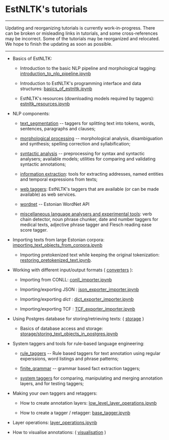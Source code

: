 # EstNLTK's tutorials 

---

Updating and reorganizing tutorials is currently work-in-progress. There can be broken or misleading links in tutorials, and some cross-references may be incorrect. Some of the tutorials may be reorganized and relocated. We hope to finish the updating as soon as possible. 

---


* Basics of EstNLTK:
    * Introduction to the basic NLP pipeline and morphological tagging:  [introduction_to_nlp_pipeline.ipynb](nlp_pipeline/introduction_to_nlp_pipeline.ipynb)

    * Introduction to EstNLTK's programming interface and data structures: [basics_of_estnltk.ipynb](basics_of_estnltk.ipynb)
     
    * EstNLTK's resources (downloading models required by taggers): [estnltk_resources.ipynb](estnltk_resources.ipynb) 

* NLP components:
    
    * [text_segmentation](nlp_pipeline/A_text_segmentation) -- taggers for splitting text into tokens, words, sentences, paragraphs and clauses;
    
    * [morphological processing](nlp_pipeline/B_morphology) -- morphological analysis, disambiguation and synthesis; spelling correction and syllabification;

    * [syntactic analysis](nlp_pipeline/C_syntax) -- preprocessing for syntax and syntactic analysers; available models; utilities for comparing and validating syntactic annotations;

    * [information extraction](nlp_pipeline/D_information_extraction): tools for extracting addresses, named entities and temporal expressions from texts;
   
    * [web taggers](taggers/web_taggers/web_taggers.ipynb): EstNLTK's taggers that are available (or can be made available) as web services.

    * [wordnet](wordnet) -- Estonian WordNet API

    * [miscellaneous language analysers and experimental tools](nlp_pipeline/E_miscellaneous): verb chain detector, noun phrase chunker, date and number taggers for medical texts,  adjective phrase tagger and Flesch reading ease score tagger.
  
* Importing texts from large Estonian corpora: [importing_text_objects_from_corpora.ipynb](corpus_processing/importing_text_objects_from_corpora.ipynb)
    
    * Importing pretokenized text while keeping the original tokenization: [restoring_pretokenized_text.ipynb](corpus_processing/restoring_pretokenized_text.ipynb).

* Working with different input/output formats ( [converters](converters) ):

    * Importing from CONLL: [conll_importer.ipynb](converters/conll_importer.ipynb)
    
    * Importing/exporting JSON : [json_exporter_importer.ipynb](converters/json_exporter_importer.ipynb)

    * Importing/exporting _dict_ : [dict_exporter_importer.ipynb](converters/dict_exporter_importer.ipynb)
 
    * Importing/exporting TCF : [TCF_exporter_importer.ipynb](converters/TCF_exporter_importer.ipynb) 

* Using Postgres database for storing/retrieving texts: ( [storage](storage) )

    * Basics of database access and storage: [storage/storing_text_objects_in_postgres.ipynb](storage/storing_text_objects_in_postgres.ipynb)

* System taggers and tools for rule-based language engineering:

    * [rule_taggers](taggers/rule_taggers) -- Rule based taggers for text annotation using regular experssions, word listings and phrase patterns;

    * [finite_grammar](taggers/finite_grammar) -- grammar based fact extraction taggers;

    * [system taggers](taggers/system) for comparing, manipulating and merging annotation layers, and for testing taggers;

* Making your own taggers and retaggers:

    * How to create annotation layers: [low_level_layer_operations.ipynb](system/low_level_layer_operations.ipynb)
    
    * How to create a tagger / retagger: [base_tagger.ipynb](taggers/base_tagger.ipynb)

* Layer operations: [layer_operations.ipynb](system/layer_operations.ipynb)

* How to visualise annotations: ( [visualisation](visualisation) )
